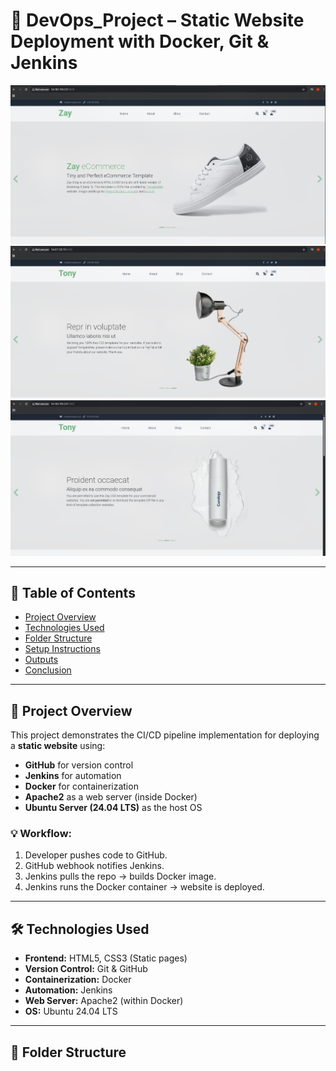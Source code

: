 # 🚀 DevOps_Project – Static Website Deployment with Docker, Git & Jenkins

![Home Page](https://github.com/tony0807133/devops_project/blob/master/screenshots/home.jpg?raw=true)
![About Page](https://github.com/tony0807133/devops_project/blob/master/screenshots/about.jpg?raw=true)
![Shop Page](https://github.com/tony0807133/devops_project/blob/master/screenshots/shop.jpg?raw=true)



---

## 📑 Table of Contents

- [Project Overview](#project-overview)
- [Technologies Used](#technologies-used)
- [Folder Structure](#folder-structure)
- [Setup Instructions](#setup-instructions)
- [Outputs](#outputs)
- [Conclusion](#conclusion)

---

## 📌 Project Overview

This project demonstrates the CI/CD pipeline implementation for deploying a **static website** using:

- **GitHub** for version control
- **Jenkins** for automation
- **Docker** for containerization
- **Apache2** as a web server (inside Docker)
- **Ubuntu Server (24.04 LTS)** as the host OS

### 💡 Workflow:
1. Developer pushes code to GitHub.
2. GitHub webhook notifies Jenkins.
3. Jenkins pulls the repo → builds Docker image.
4. Jenkins runs the Docker container → website is deployed.

---

## 🛠 Technologies Used

- **Frontend:** HTML5, CSS3 (Static pages)
- **Version Control:** Git & GitHub
- **Containerization:** Docker
- **Automation:** Jenkins
- **Web Server:** Apache2 (within Docker)
- **OS:** Ubuntu 24.04 LTS

---

## 📁 Folder Structure

